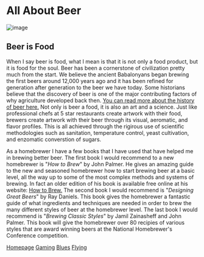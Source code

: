 # All About Beer

![image](https://news.berkeley.edu/wp-content/uploads/2018/03/beerhops750.jpg)

## Beer is Food

When I say beer is food, what I mean is that it is not only a food product, but it is food for the soul. Beer has been a cornerstone of civilization pretty much from the start. We believe the ancient Babalonyans began brewing the first beers around 12,000 years ago and it has been refined for generation after generation to the beer we have today. Some historians believe that the discovery of beer is one of the major contributing factors of why agriculture developed back then. [You can read more about the history of beer here.](https://en.wikipedia.org/wiki/History_of_beer) Not only is beer a food, it is also an art and a science. Just like professional chefs at 5 star restaurants create artwork with their food, brewers create artwork with their beer through its visual, aeromatic, and flavor profiles. This is all achieved through the rigirous use of scientific methodologies such as sanitation, temperature control, yeast cultivation, and enzomatic converstion of sugars.

As a homebrewer I have a few books that I have used that have helped me in brewing better beer. The first book I would recommend to a new homebrewer is "*How to Brew*" by John Palmer. He gives an amazing guide to the new and seasoned homebrewer how to start brewing beer at a basic level, all the way up to some of the most complex methods and systems of brewing. In fact an older edition of his book is available free online at his website: [How to Brew.](http://howtobrew.com/book/) The second book I would recommend is "*Designing Great Beers*" by Ray Daniels. This book gives the homebrewer a fantastic guide of what ingredients and techniques are needed in order to brew the many different styles of beer at the homebrewer level. The last book I would recommend is "*Brewing Classic Styles*" by Jamil Zainasheff and John Palmer. This book will give the homebrewer over 80 recipies of various styles that are award winning beers at the National Homebrewer's Conference competition.

[Homepage](README.md)
[Gaming](Gaming.md)
[Blues](Blues)
[Flying](Flying.md)

